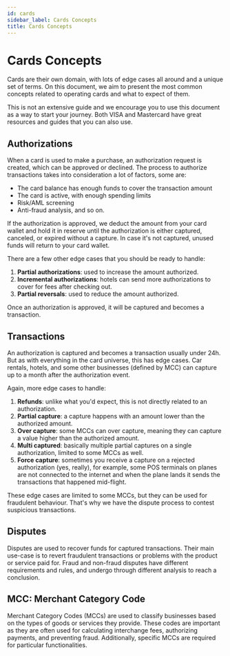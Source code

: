 ```yaml
---
id: cards
sidebar_label: Cards Concepts 
title: Cards Concepts
---
```


# Cards Concepts

Cards are their own domain, with lots of edge cases all around and a unique set of terms. 
On this document, we aim to present the most common concepts related to operating cards 
and what to expect of them.

This is not an extensive guide and we encourage you to use this document as a way to start 
your journey. Both VISA and Mastercard have great resources and guides that you can also use. 

## Authorizations 

When a card is used to make a purchase, an authorization request is created, which can be approved or declined. 
The process to authorize transactions takes into consideration a lot of factors, some are: 

- The card balance has enough funds to cover the transaction amount 
- The card is active, with enough spending limits 
- Risk/AML screening 
- Anti-fraud analysis, and so on. 

If the authorization is approved, we deduct the amount from your card wallet and hold it in reserve until 
the authorization is either captured, canceled, or expired without a capture.
In case it's not captured, unused funds will return to your card wallet. 

There are a few other edge cases that you should be ready to handle: 

1. **Partial authorizations**: used to increase the amount authorized.
2. **Incremental authorizations**: hotels can send more authorizations to cover for fees after checking out. 
3. **Partial reversals**: used to reduce the amount authorized. 

Once an authorization is approved, it will be captured and becomes a transaction. 

## Transactions 

An authorization is captured and becomes a transaction usually under 24h. 
But as with everything in the card universe, this has edge cases. 
Car rentals, hotels, and some other businesses (defined by MCC) can capture up to a month 
after the authorization event. 

Again, more edge cases to handle: 

1. **Refunds**: unlike what you'd expect, this is not directly related to an authorization. 
2. **Partial capture**: a capture happens with an amount lower than the authorized amount. 
3. **Over capture**: some MCCs can over capture, meaning they can capture a value higher than the authorized amount. 
4. **Multi captured**: basically multiple partial captures on a single authorization, limited to some MCCs as well. 
5. **Force capture**: sometimes you receive a capture on a rejected authorization (yes, really), for example, some POS terminals on planes are not connected to the internet and when the plane lands it sends the transactions that happened mid-flight. 

These edge cases are limited to some MCCs, but they can be used for fraudulent behaviour. 
That's why we have the dispute process to contest suspicious transactions. 

## Disputes 

Disputes are used to recover funds for captured transactions. Their main use-case is to revert fraudulent transactions 
or problems with the product or service paid for. Fraud and non-fraud disputes have different requirements and rules, 
and undergo through different analysis to reach a conclusion. 

## MCC: Merchant Category Code 

Merchant Category Codes (MCCs) are used to classify businesses based on the types of goods or services they provide. 
These codes are important as they are often used for calculating interchange fees, authorizing payments, and preventing fraud.
Additionally, specific MCCs are required for particular functionalities.

